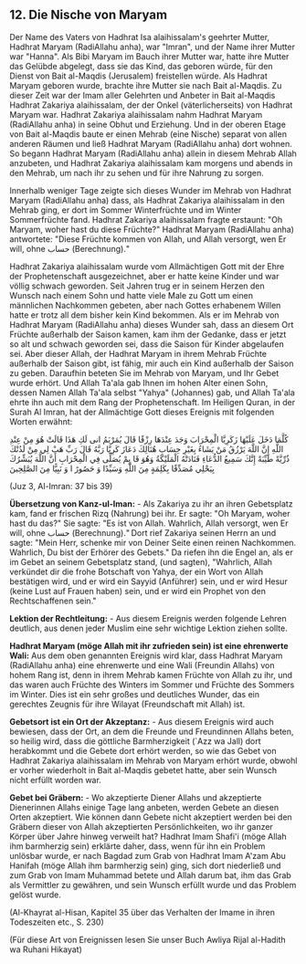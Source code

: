 ## 12. Die Nische von Maryam

Der Name des Vaters von Hadhrat Isa alaihissalam's geehrter Mutter, Hadhrat Maryam (RadiAllahu anha), war "Imran", und der Name ihrer Mutter war "Hanna". Als Bibi Maryam im Bauch ihrer Mutter war, hatte ihre Mutter das Gelübde abgelegt, dass sie das Kind, das geboren würde, für den Dienst von Bait al-Maqdis (Jerusalem) freistellen würde. Als Hadhrat Maryam geboren wurde, brachte ihre Mutter sie nach Bait al-Maqdis. Zu dieser Zeit war der Imam aller Gelehrten und Anbeter in Bait al-Maqdis Hadhrat Zakariya alaihissalam, der der Onkel (väterlicherseits) von Hadhrat Maryam war. Hadhrat Zakariya alaihissalam nahm Hadhrat Maryam (RadiAllahu anha) in seine Obhut und Erziehung. Und in der oberen Etage von Bait al-Maqdis baute er einen Mehrab (eine Nische) separat von allen anderen Räumen und ließ Hadhrat Maryam (RadiAllahu anha) dort wohnen. So begann Hadhrat Maryam (RadiAllahu anha) allein in diesem Mehrab Allah anzubeten, und Hadhrat Zakariya alaihissalam kam morgens und abends in den Mehrab, um nach ihr zu sehen und für ihre Nahrung zu sorgen.

Innerhalb weniger Tage zeigte sich dieses Wunder im Mehrab von Hadhrat Maryam (RadiAllahu anha) dass, als Hadhrat Zakariya alaihissalam in den Mehrab ging, er dort im Sommer Winterfrüchte und im Winter Sommerfrüchte fand. Hadhrat Zakariya alaihissalam fragte erstaunt: "Oh Maryam, woher hast du diese Früchte?" Hadhrat Maryam (RadiAllahu anha) antwortete: "Diese Früchte kommen von Allah, und Allah versorgt, wen Er will, ohne حساب (Berechnung)."

Hadhrat Zakariya alaihissalam wurde vom Allmächtigen Gott mit der Ehre der Prophetenschaft ausgezeichnet, aber er hatte keine Kinder und war völlig schwach geworden. Seit Jahren trug er in seinem Herzen den Wunsch nach einem Sohn und hatte viele Male zu Gott um einen männlichen Nachkommen gebeten, aber nach Gottes erhabenem Willen hatte er trotz all dem bisher kein Kind bekommen. Als er im Mehrab von Hadhrat Maryam (RadiAllahu anha) dieses Wunder sah, dass an diesem Ort Früchte außerhalb der Saison kamen, kam ihm der Gedanke, dass er jetzt so alt und schwach geworden sei, dass die Saison für Kinder abgelaufen sei. Aber dieser Allah, der Hadhrat Maryam in ihrem Mehrab Früchte außerhalb der Saison gibt, ist fähig, mir auch ein Kind außerhalb der Saison zu geben. Daraufhin beteten Sie im Mehrab von Maryam, und Ihr Gebet wurde erhört. Und Allah Ta'ala gab Ihnen im hohen Alter einen Sohn, dessen Namen Allah Ta'ala selbst "Yahya" (Johannes) gab, und Allah Ta'ala ehrte ihn auch mit dem Rang der Prophetenschaft. Im Heiligen Quran, in der Surah Al Imran, hat der Allmächtige Gott dieses Ereignis mit folgenden Worten erwähnt:

كُلَّمَا دَخَلَ عَلَيْهَا زَكَرِيَّا الْمِحْرَابَ وَجَدَ عِنْدَهَا رِزْقًا قَالَ يُمَرْيَمُ انى لَكِ هَذَا قَالَتْ هُوَ مِنْ عِنْدِ اللَّهِ إِنَّ اللَّهَ يَرْزُقُ مَنْ يَشَاءُ بِغَيْرِ حِسَابٍ هُنَالِكَ دَعَازَ كَرِيَّا رَبَّهُ قَالَ رَبِّ هَبْ لِي مِنْ لَدُنْكَ ذُرِّيَّةً طَيِّبَةً إِنَّكَ سَمِيعُ الدُّعَاءِ فَنَادَتْهُ الْمَلَيْكَةُ وَهُوَ قَا بِمْ يُصَلِّى فِي الْمِحْرَابِ أَنَّ اللَّهَ يُبَشِّرُكَ بِيَحْلِي مُصَدِّقًا بِكَلِمَةٍ مِنَ اللَّهِ وَسَيِّدًا وَ حَصُورً ا وَ نَبِيًّا مِنَ الصَّلِحِينَ

(Juz 3, Al-Imran: 37 bis 39)

**Übersetzung von Kanz-ul-Iman:** - Als Zakariya zu ihr an ihren Gebetsplatz kam, fand er frischen Rizq (Nahrung) bei ihr. Er sagte: "Oh Maryam, woher hast du das?" Sie sagte: "Es ist von Allah. Wahrlich, Allah versorgt, wen Er will, ohne حساب (Berechnung)." Dort rief Zakariya seinen Herrn an und sagte: "Mein Herr, schenke mir von Deiner Seite einen reinen Nachkommen. Wahrlich, Du bist der Erhörer des Gebets." Da riefen ihn die Engel an, als er im Gebet an seinem Gebetsplatz stand, (und sagten), "Wahrlich, Allah verkündet dir die frohe Botschaft von Yahya, der ein Wort von Allah bestätigen wird, und er wird ein Sayyid (Anführer) sein, und er wird Hesur (keine Lust auf Frauen haben) sein, und er wird ein Prophet von den Rechtschaffenen sein."

**Lektion der Rechtleitung:** - Aus diesem Ereignis werden folgende Lehren deutlich, aus denen jeder Muslim eine sehr wichtige Lektion ziehen sollte.


**Hadhrat Maryam (möge Allah mit ihr zufrieden sein) ist eine ehrenwerte Wali:** Aus dem oben genannten Ereignis wird klar, dass Hadhrat Maryam (RadiAllahu anha) eine ehrenwerte und eine Wali (Freundin Allahs) von hohem Rang ist, denn in ihrem Mehrab kamen Früchte von Allah zu ihr, und das waren auch Früchte des Winters im Sommer und Früchte des Sommers im Winter. Dies ist ein sehr großes und deutliches Wunder, das ein gerechtes Zeugnis für ihre Wilayat (Freundschaft mit Allah) ist.

**Gebetsort ist ein Ort der Akzeptanz:** - Aus diesem Ereignis wird auch bewiesen, dass der Ort, an dem die Freunde und Freundinnen Allahs beten, so heilig wird, dass die göttliche Barmherzigkeit (`Azz wa Jall) dort herabkommt und die Gebete dort erhört werden, so wie das Gebet von Hadhrat Zakariya alaihissalam im Mehrab von Maryam erhört wurde, obwohl er vorher wiederholt in Bait al-Maqdis gebetet hatte, aber sein Wunsch nicht erfüllt worden war.

**Gebet bei Gräbern:** - Wo akzeptierte Diener Allahs und akzeptierte Dienerinnen Allahs einige Tage lang anbeten, werden Gebete an diesen Orten akzeptiert. Wie können dann Gebete nicht akzeptiert werden bei den Gräbern dieser von Allah akzeptierten Persönlichkeiten, wo ihr ganzer Körper über Jahre hinweg verweilt hat? Hadhrat Imam Shafi'i (möge Allah ihm barmherzig sein) erklärte daher, dass, wenn für ihn ein Problem unlösbar wurde, er nach Bagdad zum Grab von Hadhrat Imam A'zam Abu Hanifah (möge Allah ihm barmherzig sein) ging, sich dort niederließ und zum Grab von Imam Muhammad betete und Allah darum bat, ihm das Grab als Vermittler zu gewähren, und sein Wunsch erfüllt wurde und das Problem gelöst wurde.

(Al-Khayrat al-Hisan, Kapitel 35 über das Verhalten der Imame in ihren Todeszeiten etc., S. 230)

(Für diese Art von Ereignissen lesen Sie unser Buch Awliya Rijal al-Hadith wa Ruhani Hikayat)